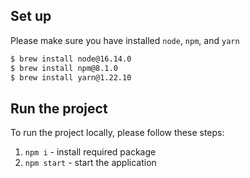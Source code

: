 ## Set up
Please make sure you have installed `node`, `npm`, and `yarn`
```bash
$ brew install node@16.14.0
$ brew install npm@8.1.0
$ brew install yarn@1.22.10
```
## Run the project
To run the project locally, please follow these steps:
1. ```npm i``` - install required package
2. ```npm start``` - start the application
